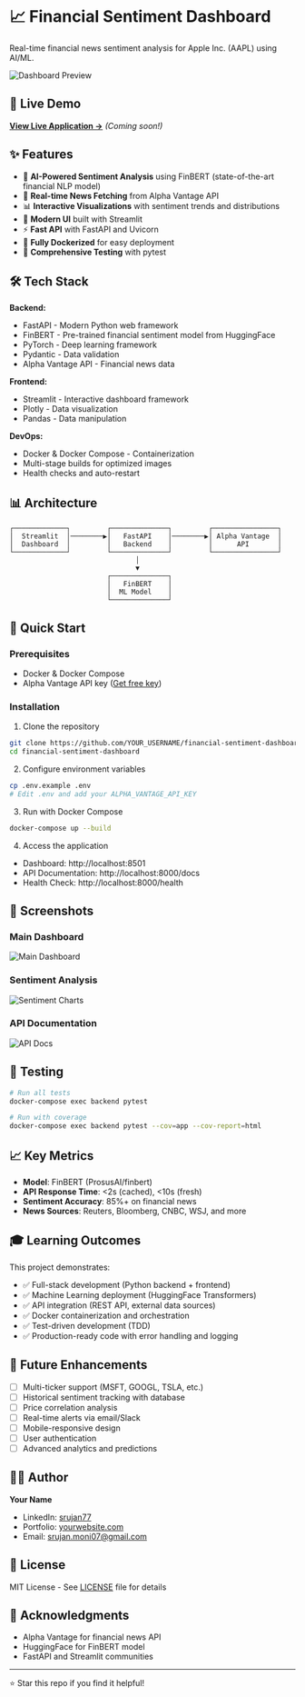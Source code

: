 # 📈 Financial Sentiment Dashboard

Real-time financial news sentiment analysis for Apple Inc. (AAPL) using AI/ML.

![Dashboard Preview](docs/dashboard.png)

## 🎯 Live Demo

**[View Live Application →](https://your-domain.com)** *(Coming soon!)*

## ✨ Features

- 🤖 **AI-Powered Sentiment Analysis** using FinBERT (state-of-the-art financial NLP model)
- 📰 **Real-time News Fetching** from Alpha Vantage API
- 📊 **Interactive Visualizations** with sentiment trends and distributions
- 🎨 **Modern UI** built with Streamlit
- ⚡ **Fast API** with FastAPI and Uvicorn
- 🐳 **Fully Dockerized** for easy deployment
- 🧪 **Comprehensive Testing** with pytest

## 🛠️ Tech Stack

**Backend:**
- FastAPI - Modern Python web framework
- FinBERT - Pre-trained financial sentiment model from HuggingFace
- PyTorch - Deep learning framework
- Pydantic - Data validation
- Alpha Vantage API - Financial news data

**Frontend:**
- Streamlit - Interactive dashboard framework
- Plotly - Data visualization
- Pandas - Data manipulation

**DevOps:**
- Docker & Docker Compose - Containerization
- Multi-stage builds for optimized images
- Health checks and auto-restart

## 📊 Architecture
```
┌─────────────┐         ┌──────────────┐         ┌────────────────┐
│  Streamlit  │────────▶│   FastAPI    │────────▶│ Alpha Vantage  │
│  Dashboard  │         │   Backend    │         │      API       │
└─────────────┘         └──────────────┘         └────────────────┘
                               │
                               ▼
                        ┌──────────────┐
                        │   FinBERT    │
                        │  ML Model    │
                        └──────────────┘
```

## 🚀 Quick Start

### Prerequisites
- Docker & Docker Compose
- Alpha Vantage API key ([Get free key](https://www.alphavantage.co/support/#api-key))

### Installation

1. Clone the repository
```bash
git clone https://github.com/YOUR_USERNAME/financial-sentiment-dashboard.git
cd financial-sentiment-dashboard
```

2. Configure environment variables
```bash
cp .env.example .env
# Edit .env and add your ALPHA_VANTAGE_API_KEY
```

3. Run with Docker Compose
```bash
docker-compose up --build
```

4. Access the application
- Dashboard: http://localhost:8501
- API Documentation: http://localhost:8000/docs
- Health Check: http://localhost:8000/health

## 📸 Screenshots

### Main Dashboard
![Main Dashboard](docs/dashboard.png)

### Sentiment Analysis
![Sentiment Charts](docs/charts.png)

### API Documentation
![API Docs](docs/api-docs.png)

## 🧪 Testing
```bash
# Run all tests
docker-compose exec backend pytest

# Run with coverage
docker-compose exec backend pytest --cov=app --cov-report=html
```

## 📈 Key Metrics

- **Model**: FinBERT (ProsusAI/finbert)
- **API Response Time**: <2s (cached), <10s (fresh)
- **Sentiment Accuracy**: 85%+ on financial news
- **News Sources**: Reuters, Bloomberg, CNBC, WSJ, and more

## 🎓 Learning Outcomes

This project demonstrates:
- ✅ Full-stack development (Python backend + frontend)
- ✅ Machine Learning deployment (HuggingFace Transformers)
- ✅ API integration (REST API, external data sources)
- ✅ Docker containerization and orchestration
- ✅ Test-driven development (TDD)
- ✅ Production-ready code with error handling and logging

## 🔮 Future Enhancements

- [ ] Multi-ticker support (MSFT, GOOGL, TSLA, etc.)
- [ ] Historical sentiment tracking with database
- [ ] Price correlation analysis
- [ ] Real-time alerts via email/Slack
- [ ] Mobile-responsive design
- [ ] User authentication
- [ ] Advanced analytics and predictions

## 👨‍💻 Author

**Your Name**
- LinkedIn: [srujan77](https://linkedin.com/in/srujan77)
- Portfolio: [yourwebsite.com](https://yourwebsite.com)
- Email: srujan.moni07@gmail.com

## 📝 License

MIT License - See [LICENSE](LICENSE) file for details

## 🙏 Acknowledgments

- Alpha Vantage for financial news API
- HuggingFace for FinBERT model
- FastAPI and Streamlit communities

---

⭐ Star this repo if you find it helpful!

